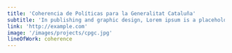 ```yaml
---
title: 'Coherencia de Políticas para la Generalitat Cataluña'
subtitle: 'In publishing and graphic design, Lorem ipsum is a placeholder text'
link: 'http://example.com'
image: '/images/projects/cpgc.jpg'
lineOfWork: coherence
---
```

